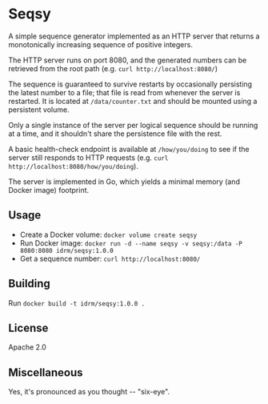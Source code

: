 # Seqsy

A simple sequence generator implemented as an HTTP server that returns a monotonically increasing sequence of positive integers.

The HTTP server runs on port 8080, and the generated numbers can be retrieved from the root path (e.g. `curl http://localhost:8080/`)

The sequence is guaranteed to survive restarts by occasionally persisting the latest number to a file; that file is read from whenever the server is restarted. It is located at `/data/counter.txt` and should be mounted using a persistent volume.

Only a single instance of the server per logical sequence should be running at a time, and it shouldn't share the persistence file with the rest.

A basic health-check endpoint is available at `/how/you/doing` to see if the server still responds to HTTP requests (e.g. `curl http://localhost:8080/how/you/doing`).

The server is implemented in Go, which yields a minimal memory (and Docker image) footprint.

## Usage

- Create a Docker volume: `docker volume create seqsy`
- Run Docker image: `docker run -d --name seqsy -v seqsy:/data -P 8080:8080 idrm/seqsy:1.0.0`
- Get a sequence number: `curl http://localhost:8080/`

## Building

Run `docker build -t idrm/seqsy:1.0.0 .`

## License

Apache 2.0

## Miscellaneous

Yes, it's pronounced as you thought -- "six-eye".
